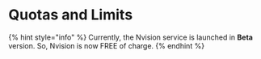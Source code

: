 # Quotas and Limits

{% hint style="info" %}
 Currently, the Nvision service is launched in **Beta** version. So, Nvision is now FREE of charge.
{% endhint %}



